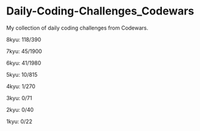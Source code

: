 # Daily-Coding-Challenges_Codewars

My collection of daily coding challenges from Codewars.

8kyu: 118/390

7kyu: 45/1900

6kyu: 41/1980

5kyu: 10/815

4kyu: 1/270

3kyu: 0/71

2kyu: 0/40

1kyu: 0/22

